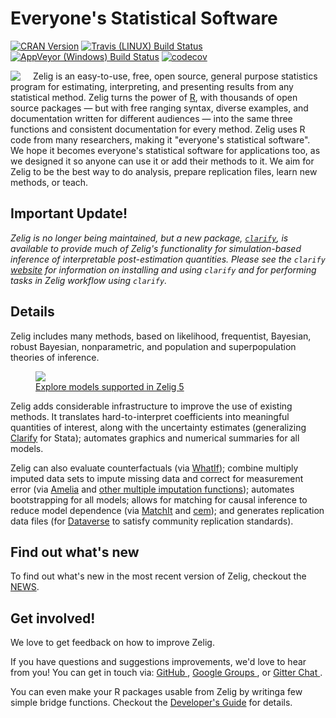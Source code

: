 Everyone's Statistical Software
==========================================

[![CRAN Version](http://www.r-pkg.org/badges/version/Zelig)](http://cran.r-project.org/package=Zelig)
[![Travis (LINUX) Build Status](https://travis-ci.org/IQSS/Zelig.svg?branch=master)](https://travis-ci.org/IQSS/Zelig)
[![AppVeyor (Windows) Build Status](https://ci.appveyor.com/api/projects/status/github/IQSS/Zelig?branch=master&svg=true)](https://ci.appveyor.com/project/IQSS/Zelig)
[![codecov](https://codecov.io/gh/IQSS/Zelig/branch/master/graph/badge.svg)](https://codecov.io/gh/IQSS/Zelig)


<img style="float:left; padding-right:20px" src="https://raw.githubusercontent.com/IQSS/Zelig/master/man/figures/zelig.png"/>

Zelig is an easy-to-use, free, open source, general purpose statistics program for estimating, interpreting, and presenting results from any statistical method. Zelig turns the power of [R](https://www.r-project.org/), with thousands of open source packages — but with free ranging syntax, diverse examples, and documentation written for different audiences — into the same three functions and consistent documentation for every method. Zelig uses R code from many researchers, making it "everyone's statistical software". We hope it becomes everyone's statistical software for applications too, as we designed it so anyone can use it or add their methods to it. We aim for Zelig to be the best way to do analysis, prepare replication files, learn new methods, or teach.

## Important Update!

*Zelig is no longer being maintained, but a new package, [`clarify`](https://cran.r-project.org/package=clarify), is available to provide much of Zelig's functionality for simulation-based inference of interpretable post-estimation quantities. Please see the `clarify` [website](https://iqss.github.io/clarify/) for information on installing and using `clarify` and for performing tasks in Zelig workflow using `clarify`.*

## Details

Zelig includes many methods, based on likelihood, frequentist, Bayesian, robust Bayesian, nonparametric, and population and superpopulation theories of inference. 

<figure>
  <a href="articles/available_models_overview.html"><img src="https://github.com/IQSS/Zelig/blob/pkgdown/README_files/img/zelig_models_thumb.png?raw=true">
  <figcaption>Explore models supported in Zelig 5</figcaption>
  </a>

</figure>

Zelig adds considerable infrastructure to improve the use of existing methods. It translates hard-to-interpret coefficients into meaningful quantities of interest, along with the uncertainty estimates (generalizing [Clarify](http://gking.harvard.edu/publications/clarify-software-interpreting-and-presenting-statistical-results) for Stata); automates graphics and numerical summaries for all models. 


Zelig can also evaluate counterfactuals (via [WhatIf](http://gking.harvard.edu/whatif)); combine multiply imputed data sets to impute missing data and correct for measurement error (via [Amelia](http://gking.harvard.edu/amelia) and [other multiple imputation functions](reference/to_zelig_mi.html)); automates bootstrapping for all models; allows for matching for causal inference to reduce model dependence (via [MatchIt](http://gking.harvard.edu/publications/matchit-nonparametric-preprocessing-parametric-causal-inference) and [cem](http://gking.harvard.edu/cem));  and generates replication data files (for [Dataverse](http://dataverse.org/) to satisfy community replication standards). 

## Find out what's new

To find out what's new in the most recent version of Zelig, checkout the
[NEWS](https://github.com/IQSS/Zelig/blob/master/NEWS.md).

## Get involved!

We love to get feedback on how to improve Zelig.

<i class="fa fa-comment-o" aria-hidden="true"></i> If you have questions and 
suggestions improvements, we'd love to hear from you! You can get in touch via: 
<a href="https://github.com/IQSS/Zelig/issues">GitHub <i class="fa fa-github" aria-hidden="true"></i></a>, 
<a href="https://groups.google.com/forum/#!forum/zelig-statistical-software">Google Groups <i class="fa fa-google" aria-hidden="true"></i></a>, or 
<a href="https://gitter.im/Zelig-dev/CommunityQueries">Gitter Chat <i class="fa fa-comments-o" aria-hidden="true"></i></a>. 

<i class="fa fa-code" aria-hidden="true"></i> You can even make your R packages 
usable from Zelig by writinga few simple bridge functions. Checkout the 
[Developer's Guide](articles/developers_guide.html) for details.




<!------ Gitter Chat Window -------------------------------->
<style type="text/css">
aside.gitter-chat-embed {
  height: 91.5%;
  top: 8.5%;
}
</style>

<script>
  ((window.gitter = {}).chat = {}).options = {
    room: 'Zelig-dev/CommunityQueries'
  };
</script>
<script src="https://sidecar.gitter.im/dist/sidecar.v1.js" async defer></script>

